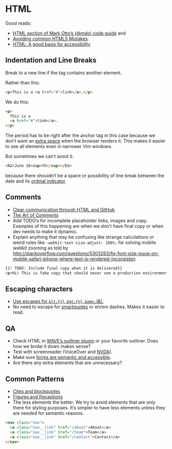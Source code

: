 # HTML

Good reads:
* [HTML section of Mark Otto’s (@mdo) code guide](http://codeguide.co/#html)
and
* [Avoiding common HTML5 Mistakes](http://html5doctor.com/avoiding-common-html5-mistakes/).
* [HTML: A good basis for accessibility](https://developer.mozilla.org/en-US/docs/Learn/Accessibility/HTML)

## Indentation and Line Breaks

Break to a new line if the tag contains another element.

Rather than this:

```html
<p>This is a <a href="#">link</a>.</p>
```

We do this:

```html
<p>
  This is a
  <a href="#">link</a>.
</p>
```

The period has to be right after the anchor tag in this case because we don’t want an
[extra space](http://stackoverflow.com/questions/588356/why-does-the-browser-renders-a-newline-as-space)
when the browser renders it. This makes it easier to see all elements
even in narrower Vim windows.

But sometimes we can’t avoid it:

```html
<h2>June 16<sup>th</sup></h2>
```

because there shouldn’t be a space or possibility of line break
between the date and its
[ordinal indicator](http://en.wikipedia.org/wiki/Ordinal_indicator).

## Comments

* [Clear communication through HTML and GitHub](https://dockyard.com/blog/2015/09/02/clear-communication-through-html)
* [The Art of Comments](https://css-tricks.com/the-art-of-comments/)
* Add TODO’s for incomplete placeholder links, images and copy. Examples
  of this happening are when we don’t have final copy or when dev needs
  to make it dynamic.
* Explain anything that may be confusing like strange calculations or
  weird rules like `-webkit-text-size-adjust: 100%;` for solving mobile
  webkit zooming as told by
  http://stackoverflow.com/questions/5303263/fix-font-size-issue-on-mobile-safari-iphone-where-text-is-rendered-inconsisten

```html
{{! TODO: Include final copy when it is delivered}}
<p>Hi! This is fake copy that should never see a production environment</p>
```

## Escaping characters

* [Use escapes for `&lt;`(<), `&gt;`(>), `&amp;`(&).](http://www.w3.org/International/questions/qa-escapes#use)
* No need to escape for
  [smartquotes](http://smartquotesforsmartpeople.com/) or en/em dashes. Makes it
  easier to read.

## QA

* Check HTML in
  [WAVE’s outliner plugin](https://chrome.google.com/webstore/detail/wave-evaluation-tool/jbbplnpkjmmeebjpijfedlgcdilocofh?hl=en-US)
  or your favorite outliner. Does how we broke it down makes sense?
* Test with screenreader (VoiceOver and
  [NVDA](http://www.nvaccess.org/)).
* Make sure
  [forms are semantic and accessible](http://www.uxbooth.com/articles/styling-forms-accessibly/).
* Are there any extra elements that are unnecessary?

## Common Patterns

* [Cites and blockquotes](http://html5doctor.com/cite-and-blockquote-reloaded/)
* [Figures and figcaptions](http://html5doctor.com/the-figure-figcaption-elements/)
* The less elements the better. We try to avoid elements that are only
  there for styling purposes. It’s simpler to have less elements unless
  they are needed for semantic reasons.
```html
<nav class="nav">
  <a class="nav__link" href="/about">About</a>
  <a class="nav__link" href="/team">Team</a>
  <a class="nav__link" href="/contact">Contact</a>
</nav>
```
